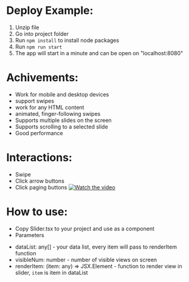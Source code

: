 # Deploy Example:
1. Unzip file
2. Go into project folder
3. Run `npm install` to install node packages
4. Run `npm run start`
5. The app will start in a minute and can be open on "localhost:8080"

# Achivements:
- Work for mobile and desktop devices
- support swipes
- work for any HTML content
- animated, finger-following swipes
- Supports multiple slides on the screen
- Supports scrolling to a selected slide
- Good performance

# Interactions: 
- Swipe 
- Click arrow buttons 
- Click paging buttons
[![Watch the video](https://imgur.com/toadGEa)](https://youtu.be/_M0FFK09vxw)

# How to use: 
- Copy Slider.tsx to your project and use as a component
- Parameters
 + dataList: any[] - your data list, every item will pass to renderItem function 
 + visibleNum: number - number of visible views on screen 
 + renderItem: (item: any) => JSX.Element - function to render view in slider, `item` is item in dataList